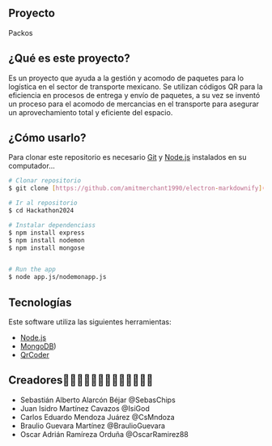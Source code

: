 ## Proyecto
Packos

## ¿Qué es este proyecto?
Es un proyecto que ayuda a la gestión y acomodo de paquetes para lo logística en el sector de transporte mexicano. Se utilizan códigos QR
para la eficiencia en procesos de entrega y envío de paquetes, a su vez se inventó un proceso para el acomodo de mercancias en el transporte
para asegurar un aprovechamiento total y eficiente del espacio.

## ¿Cómo usarlo?
 Para clonar este repositorio es necesario [Git](https://git-scm.com) y [Node.js](https://nodejs.org/en/download/) instalados en su computador...

```bash
# Clonar repositorio
$ git clone [https://github.com/amitmerchant1990/electron-markdownify](https://github.com/CsMndza/Hackathon2024)

# Ir al repositorio
$ cd Hackathon2024

# Instalar dependenciass
$ npm install express
$ npm install nodemon
$ npm install mongose


# Run the app
$ node app.js/nodemonapp.js
```
## Tecnologías

Este software utiliza las siguientes herramientas:

- [Node.js](https://nodejs.org/)
- [MongoDB](https://www.mongodb.com/))
- [QrCoder](https://www.npmjs.com/package/qrcode)

## Creadores🧑‍💻🧑‍💻🧑🏽‍💻🧑🏽‍💻🧑🏽‍💻

- Sebastián Alberto Alarcón Béjar @SebasChips
- Juan Isidro Martínez Cavazos @IsiGod
- Carlos Eduardo Mendoza Juárez @CsMndoza
- Braulio Guevara Martínez  @BraulioGuevara
- Oscar Adrián Ramíreza Orduña @OscarRamirez88
